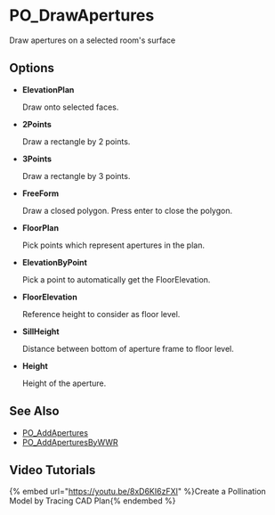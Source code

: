 # PO_DrawApertures

Draw apertures on a selected room&apos;s surface

## Options

* **ElevationPlan**

  Draw onto selected faces.

* **2Points**

  Draw a rectangle by 2 points.

* **3Points**

  Draw a rectangle by 3 points.

* **FreeForm**

  Draw a closed polygon. Press enter to close the polygon.

* **FloorPlan**

  Pick points which represent apertures in the plan.

* **ElevationByPoint**

  Pick a point to automatically get the FloorElevation.

* **FloorElevation**

  Reference height to consider as floor level.

* **SillHeight**

  Distance between bottom of aperture frame to floor level.

* **Height**

  Height of the aperture.


## See Also

* [PO_AddApertures](./po_addapertures.md)
* [PO_AddAperturesByWWR](./po_addaperturesbywwr.md)

## Video Tutorials

{% embed url="https://youtu.be/8xD6KI6zFXI" %}Create a Pollination Model by Tracing CAD Plan{% endembed %}
